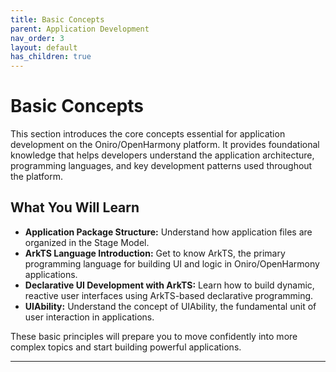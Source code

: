 ```yaml
---
title: Basic Concepts
parent: Application Development
nav_order: 3
layout: default
has_children: true
---
```


# Basic Concepts

This section introduces the core concepts essential for application development on the Oniro/OpenHarmony platform. It provides foundational knowledge that helps developers understand the application architecture, programming languages, and key development patterns used throughout the platform.

## What You Will Learn

- **Application Package Structure:** Understand how application files are organized in the Stage Model.
- **ArkTS Language Introduction:** Get to know ArkTS, the primary programming language for building UI and logic in Oniro/OpenHarmony applications.
- **Declarative UI Development with ArkTS:** Learn how to build dynamic, reactive user interfaces using ArkTS-based declarative programming.
- **UIAbility:** Understand the concept of UIAbility, the fundamental unit of user interaction in applications.

These basic principles will prepare you to move confidently into more complex topics and start building powerful applications.

---

